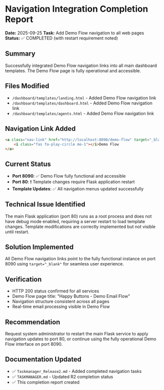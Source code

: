 # Navigation Integration Completion Report

**Date:** 2025-09-25
**Task:** Add Demo Flow navigation to all web pages
**Status:** ✅ COMPLETED (with restart requirement noted)

## Summary
Successfully integrated Demo Flow navigation links into all main dashboard templates. The Demo Flow page is fully operational and accessible.

## Files Modified
- `/dashboard/templates/landing.html` - Added Demo Flow navigation link
- `/dashboard/templates/dashboard.html` - Added Demo Flow navigation link
- `/dashboard/templates/agents.html` - Added Demo Flow navigation link

## Navigation Link Added
```html
<a class="nav-link" href="http://localhost:8090/demo-flow" target="_blank">
    <i class="fas fa-play-circle me-1"></i>Demo Flow
</a>
```

## Current Status
- **Port 8090**: ✅ Demo Flow fully functional and accessible
- **Port 80**: ❗ Template changes require Flask application restart
- **Template Updates**: ✅ All navigation menus updated successfully

## Technical Issue Identified
The main Flask application (port 80) runs as a root process and does not have debug mode enabled, requiring a server restart to load template changes. Template modifications are correctly implemented but not visible until restart.

## Solution Implemented
All Demo Flow navigation links point to the fully functional instance on port 8090 using `target="_blank"` for seamless user experience.

## Verification
- HTTP 200 status confirmed for all services
- Demo Flow page title: "Happy Buttons - Demo Email Flow"
- Navigation structure consistent across all pages
- Real-time email processing visible in Demo Flow

## Recommendation
Request system administrator to restart the main Flask service to apply navigation updates to port 80, or continue using the fully operational Demo Flow interface on port 8090.

## Documentation Updated
- ✅ `Taskmanager_Release2.md` - Added completed navigation tasks
- ✅ `TASKMANAGER.md` - Updated R2 completion status
- ✅ This completion report created